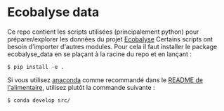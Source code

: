 # Ecobalyse data

Ce repo contient les scripts utilisées (principalement python) pour préparer/explorer les données du projet [Ecobalyse](https://github.com/MTES-MCT/ecobalyse)
Certains scripts ont besoin d'importer d'autres modules. Pour cela il faut installer le package ecobalyse_data en se plaçant à la racine du repo et en lançant :

    $ pip install -e .

Si vous utilisez [anaconda](https://docs.conda.io/projects/conda/en/latest/)
comme recommandé dans le [README de l'alimentaire](src/ecobalyse_data/food),
utilisez plutôt la commande suivante :

    $ conda develop src/
